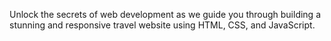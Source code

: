 Unlock the secrets of web development as we guide you through building a stunning and responsive travel website using HTML, CSS, and JavaScript.
